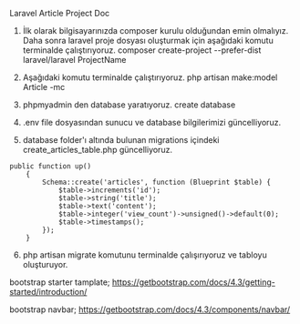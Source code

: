 Laravel Article Project Doc


1. İlk olarak bilgisayarınızda composer kurulu olduğundan emin olmalıyız. 
Daha sonra laravel proje dosyası oluşturmak için aşağıdaki komutu terminalde çalıştırıyoruz.
composer create-project --prefer-dist laravel/laravel ProjectName

2. Aşağıdaki komutu terminalde çalıştırıyoruz.
php artisan make:model Article -mc

3. phpmyadmin den database yaratıyoruz. 
create database 

4. .env file dosyasından sunucu ve database bilgilerimizi güncelliyoruz. 

5. database folder'ı altında bulunan migrations içindeki create_articles_table.php güncelliyoruz.
```
public function up()
    {
        Schema::create('articles', function (Blueprint $table) {
            $table->increments('id');
            $table->string('title');
            $table->text('content');
            $table->integer('view_count')->unsigned()->default(0);  
            $table->timestamps();    
        });
    }
 ```
6. php artisan migrate komutunu terminalde çalışırıyoruz ve tabloyu oluşturuyor. 


bootstrap starter tamplate; 
https://getbootstrap.com/docs/4.3/getting-started/introduction/

bootstrap navbar; 
https://getbootstrap.com/docs/4.3/components/navbar/
